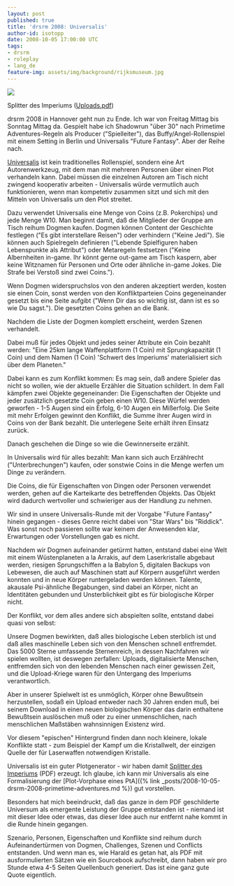 ```yaml
---
layout: post
published: true
title: 'drsrm 2008: Universalis'
author-id: isotopp
date: 2008-10-05 17:00:00 UTC
tags:
- drsrm
- roleplay
- lang_de
feature-img: assets/img/background/rijksmuseum.jpg
---
```


![](/uploads/uploads.png)

Splitter des Imperiums ([Uploads.pdf](/uploads/uploads.pdf))

drsrm 2008 in Hannover geht nun zu Ende. Ich war von Freitag Mittag bis
Sonntag Mittag da. Gespielt habe ich Shadowrun "über 30" nach Primetime
Adventures-Regeln als Producer ("Spielleiter"), das Buffy/Angel-Rollenspiel
mit einem Setting in Berlin und Universalis "Future Fantasy". Aber der Reihe
nach.

[Universalis](http://www.indie-rpgs.com/ramshead/) ist kein traditionelles
Rollenspiel, sondern eine Art Autorenwerkzeug, mit dem man mit mehreren
Personen über einen Plot verhandeln kann. Dabei müssen die einzelnen Autoren
am Tisch nicht zwingend kooperativ arbeiten - Universalis würde vermutlich
auch funktionieren, wenn man kompetetiv zusammen sitzt und sich mit den
Mitteln von Universalis um den Plot streitet.

Dazu verwendet Universalis eine Menge von Coins (z.B. Pokerchips) und jede
Menge W10. Man beginnt damit, daß die Mitglieder der Gruppe am Tisch reihum
Dogmen kaufen. Dogmen können Content der Geschichte festlegen ("Es gibt
interstellare Reisen") oder verhindern ("Keine Jedi"). Sie können auch
Spielregeln definieren ("Lebende Spielfiguren haben Lebenspunkte als
Attribut") oder Metaregeln festsetzen ("Keine Albernheiten in-game. Ihr
könnt gerne out-game am Tisch kaspern, aber keine Witznamen für Personen und
Orte oder ähnliche in-game Jokes. Die Strafe bei Verstoß sind zwei Coins.").

Wenn Dogmen widerspruchslos von den anderen akzeptiert werden, kosten sie
einen Coin, sonst werden von den Konfliktparteien Coins gegeneinander
gesetzt bis eine Seite aufgibt ("Wenn Dir das so wichtig ist, dann ist es
so wie Du sagst."). Die gesetzten Coins gehen an die Bank.

Nachdem die Liste der Dogmen komplett erscheint, werden Szenen verhandelt.

Dabei muß für jedes Objekt und jedes seiner Attribute ein Coin bezahlt
werden: "Eine 25km lange Waffenplattform (1 Coin) mit Sprungkapazität (1
Coin) und dem Namen (1 Coin) 'Schwert des Imperiums' materialisiert sich
über dem Planeten." 

Dabei kann es zum Konflikt kommen: Es mag sein, daß andere Spieler das nicht
so wollen, wie der aktuelle Erzähler die Situation schildert. In dem Fall
kämpfen zwei Objekte gegeneinander: Die Eigenschaften der Objekte und jeder
zusätzlich gesetzte Coin geben einen W10. Diese Würfel werden geworfen - 1-5
Augen sind ein Erfolg, 6-10 Augen ein Mißerfolg. Die Seite mit mehr Erfolgen
gewinnt den Konflikt, die Summe ihrer Augen wird in Coins von der Bank
bezahlt. Die unterlegene Seite erhält ihren Einsatz zurück.

Danach geschehen die Dinge so wie die Gewinnerseite erzählt.

In Universalis wird für alles bezahlt: Man kann sich auch Erzählrecht
("Unterbrechungen") kaufen, oder sonstwie Coins in die Menge werfen um Dinge
zu verändern.

Die Coins, die für Eigenschaften von Dingen oder Personen verwendet werden,
gehen auf die Karteikarte des betreffenden Objekts. Das Objekt wird dadurch
wertvoller und schwieriger aus der Handlung zu nehmen.

Wir sind in unsere Universalis-Runde mit der Vorgabe "Future Fantasy" hinein
gegangen - dieses Genre reicht dabei von "Star Wars" bis "Riddick". Was
sonst noch passieren sollte war keinem der Anwesenden klar, Erwartungen oder
Vorstellungen gab es nicht.

Nachdem wir Dogmen aufeinander getürmt hatten, entstand dabei eine Welt mit
einem Wüstenplaneten a la Arrakis, auf dem Laserkristalle abgebaut werden,
riesigen Sprungschiffen a la Babylon 5, digitalen Backups von Lebewesen, die
auch auf Maschinen statt auf Körpern ausgeführt werden konnten und in neue
Körper runtergeladen werden können. Talente, akausale Psi-ähnliche
Begabungen, sind dabei an Körper, nicht an Identitäten gebunden und
Unsterblichkeit gibt es für biologische Körper nicht.

Der Konflikt, vor dem alles andere sich abspielten sollte, entstand dabei
quasi von selbst: 

Unsere Dogmen bewirkten, daß alles biologische Leben sterblich ist und daß
alles maschinelle Leben sich von den Menschen schnell entfremdet. Das 5000
Sterne umfassende Sternenreich, in dessen Nachfahren wir spielen wollten,
ist deswegen zerfallen: Uploads, digitalisierte Menschen, entfremden sich
von den lebenden Menschen nach einer gewissen Zeit, und die Upload-Kriege
waren für den Untergang des Imperiums verantwortlich.

Aber in unserer Spielwelt ist es unmöglich, Körper ohne Bewußtsein
herzustellen, sodaß ein Upload entweder nach 30 Jahren enden muß, bei seinem
Download in einen neuen biologischen Körper das darin enthaltene Bewußtsein
auslöschen muß oder zu einer unmenschlichen, nach menschlichen Maßstäben
wahnsinnigen Existenz wird.

Vor diesem "epischen" Hintergrund finden dann noch kleinere, lokale
Konflikte statt - zum Beispiel der Kampf um die Kristallwelt, der einzigen
Quelle der für Laserwaffen notwendigen Kristalle.

Universalis ist ein guter Plotgenerator - wir haben damit 
[Splitter des Imperiums](/uploads/uploads.pdf) (PDF) erzeugt. Ich glaube,
ich kann mir Universalis als eine Formalisierung der
[Plot-Vorphase eines PtA]({% link _posts/2008-10-05-drsrm-2008-primetime-adventures.md %})
gut vorstellen. 

Besonders hat mich beeindruckt, daß das ganze in dem PDF geschilderte
Universum als emergente Leistung der Gruppe entstanden ist - niemand ist mit
dieser Idee oder etwas, das dieser Idee auch nur entfernt nahe kommt in die
Runde hinein gegangen.

Szenario, Personen, Eigenschaften und Konflikte sind reihum durch
Aufeinandertürmen von Dogmen, Challenges, Szenen und Conflicts entstanden.
Und wenn man es, wie Harald es getan hat, als PDF mit ausformulierten Sätzen
wie ein Sourcebook aufschreibt, dann haben wir pro Stunde etwa 4-5 Seiten
Quellenbuch generiert. Das ist eine ganz gute Quote eigentlich.
